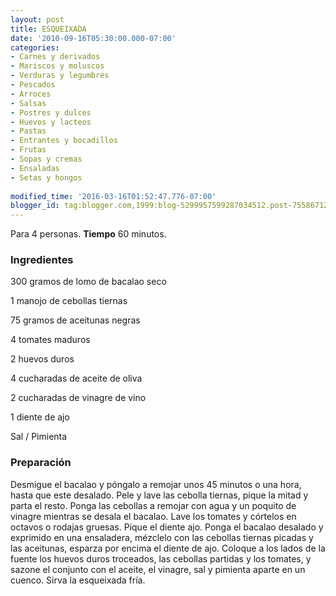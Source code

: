 ```yaml
---
layout: post
title: ESQUEIXADA
date: '2010-09-16T05:30:00.000-07:00'
categories:
- Carnes y derivados
- Mariscos y moluscos
- Verduras y legumbres
- Pescados
- Arroces
- Salsas
- Postres y dulces
- Huevos y lacteos
- Pastas
- Entrantes y bocadillos
- Frutas
- Sopas y cremas
- Ensaladas
- Setas y hongos
 
modified_time: '2016-03-16T01:52:47.776-07:00'
blogger_id: tag:blogger.com,1999:blog-5299957599287034512.post-7558671201803798353
---
```


Para 4 personas.
<b>Tiempo</b> 60 minutos.

<h3>Ingredientes</h3>

300 gramos de lomo de bacalao seco

1 manojo de cebollas tiernas

75 gramos de aceitunas negras

4 tomates maduros

2 huevos duros

4 cucharadas de aceite de oliva

2 cucharadas de vinagre de vino

1 diente de ajo

Sal / Pimienta

<h3>Preparación</h3>

Desmigue el bacalao y póngalo a remojar unos 45 minutos o una hora, hasta que este desalado. Pele y lave las cebolla tiernas, pique la mitad y parta el resto. Ponga las cebollas a remojar con agua y un poquito de vinagre mientras se desala el bacalao. Lave los tomates y córtelos en octavos o rodajas gruesas. Pique el diente ajo. Ponga el bacalao desalado y exprimido en una ensaladera, mézclelo con las cebollas tiernas picadas y las aceitunas, esparza por encima el diente de ajo. Coloque a los lados de la fuente los huevos duros troceados, las cebollas partidas y los tomates, y sazone el conjunto con el aceite, el vinagre, sal y pimienta aparte en un cuenco. Sirva la esqueixada fría.

